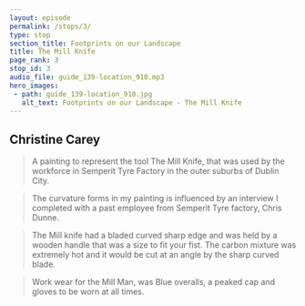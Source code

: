 ```yaml
---
layout: episode
permalink: /stops/3/
type: stop
section_title: Footprints on our Landscape
title: The Mill Knife
page_rank: 3
stop_id: 3
audio_file: guide_139-location_910.mp3
hero_images:
 - path: guide_139-location_910.jpg
   alt_text: Footprints on our Landscape - The Mill Knife
---
```


## Christine Carey

> A painting to represent the tool The Mill Knife, that was used by the
workforce in Semperit Tyre Factory in the outer suburbs of Dublin City.

> The curvature forms in my painting  is influenced by an interview I
completed with a past employee from Semperit Tyre factory, Chris Dunne.

> The Mill knife  had a bladed curved  sharp edge and was held by a wooden
handle that was a size to fit your fist. The carbon mixture was extremely
hot and it would be cut at an angle by the sharp curved blade.

> Work wear for the Mill Man, was Blue overalls, a peaked cap and gloves to
be  worn at all times.
